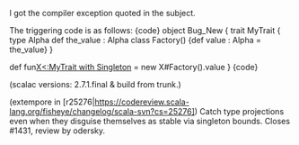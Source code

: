 I got the compiler exception quoted in the subject.

The triggering code is as follows:
{code}
object Bug_New {
  trait MyTrait {
    type Alpha
    def the_value : Alpha
    class Factory() {def value : Alpha = the_value}
  }

  def fun[X<:MyTrait with Singleton]() = new X#Factory().value
}
{code}

(scalac versions: 2.7.1.final & build from trunk.)

(extempore in [r25276|https://codereview.scala-lang.org/fisheye/changelog/scala-svn?cs=25276]) Catch type projections even when they disguise themselves as
stable via singleton bounds.  Closes #1431, review by odersky.
